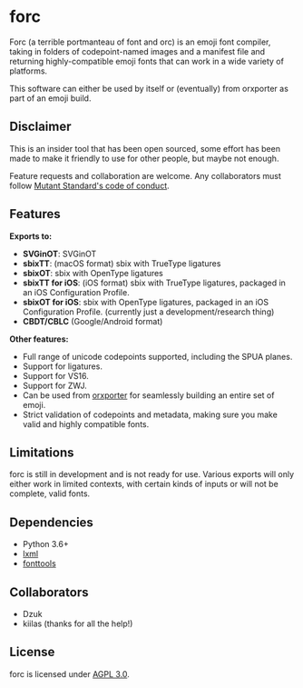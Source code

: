 # forc

Forc (a terrible portmanteau of font and orc) is an emoji font compiler, taking in folders of codepoint-named images and a manifest file and returning highly-compatible emoji fonts that can work in a wide variety of platforms.

This software can either be used by itself or (eventually) from orxporter as part of an emoji build.

## Disclaimer

This is an insider tool that has been open sourced, some effort has been made to make it friendly to use for other people, but maybe not enough.

Feature requests and collaboration are welcome. Any collaborators must follow [Mutant Standard's code of conduct](code_of_conduct.md).

## Features

**Exports to:**

- **SVGinOT**: SVGinOT
- **sbixTT**: (macOS format) sbix with TrueType ligatures 
- **sbixOT**: sbix with OpenType ligatures
- **sbixTT for iOS**: (iOS format) sbix with TrueType ligatures, packaged in an iOS Configuration Profile.
- **sbixOT for iOS**: sbix with OpenType ligatures, packaged in an iOS Configuration Profile. (currently just a development/research thing)
- **CBDT/CBLC** (Google/Android format)


**Other features:**

- Full range of unicode codepoints supported, including the SPUA planes.
- Support for ligatures.
- Support for VS16.
- Support for ZWJ.
- Can be used from [orxporter](https://github.com/mutantstandard/orxporter) for seamlessly building an entire set of emoji.
- Strict validation of codepoints and metadata, making sure you make valid and highly compatible fonts.


## Limitations

forc is still in development and is not ready for use. Various exports will only either work in limited contexts, with certain kinds of inputs or will not be complete, valid fonts.


## Dependencies

- Python 3.6+
- [lxml](https://lxml.de/)
- [fonttools](https://github.com/fonttools/fonttools)

## Collaborators
- Dzuk
- kiilas (thanks for all the help!)

## License

forc is licensed under [AGPL 3.0](license.txt).
